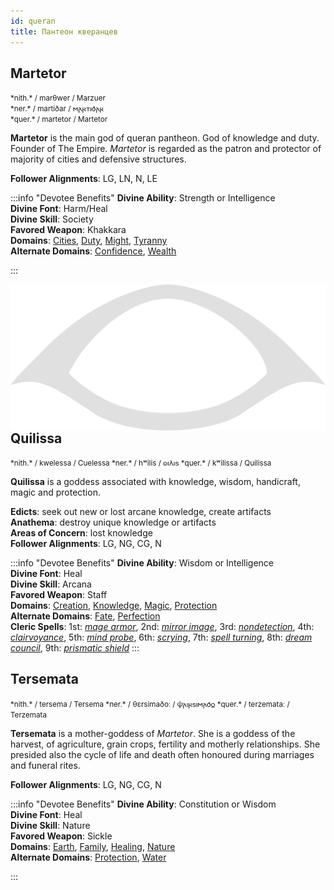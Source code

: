 ```yaml
---
id: queran
title: Пантеон кверанцев
---
```


## Martetor

<small>
*nith.*  / marθwer / Marzuer<br/>
*ner.*  / martiðar / 𐌼𐌰𐍂𐍄𐌹𐌳𐌰𐍂<br/>  
*quer.*  / martetor / Martetor
</small>

**Martetor** is the main god of queran pantheon. God of knowledge and duty. Founder of The Empire. *Martetor* is regarded as the patron and protector of majority of cities and defensive structures.

**Follower Alignments**: LG, LN, N, LE  

:::info "Devotee Benefits"
**Divine Ability**: Strength or Intelligence  
**Divine Font**: Harm/Heal  
**Divine Skill**: Society  
**Favored Weapon**: Khakkara  
**Domains**: [Cities](https://2e.aonprd.com/Domains.aspx?ID=3), [Duty](https://2e.aonprd.com/Domains.aspx?ID=45), [Might](https://2e.aonprd.com/Domains.aspx?ID=20), [Tyranny](https://2e.aonprd.com/Domains.aspx?ID=33)  
**Alternate Domains**: [Confidence](https://2e.aonprd.com/Domains.aspx?ID=4), [Wealth](https://2e.aonprd.com/Domains.aspx?ID=36)
<!-- **Cleric Spells**: 1st: [*mage armor*](https://2e.aonprd.com/Spells.aspx?ID=176), 2nd: [*mirror image*](https://2e.aonprd.com/Spells.aspx?ID=197), 3rd: [*nondetection*](https://2e.aonprd.com/Spells.aspx?ID=209), 4th: [*clairvoyance*](https://2e.aonprd.com/Spells.aspx?ID=40), 5th: [*mind probe*](https://2e.aonprd.com/Spells.aspx?ID=193), 6th: [*scrying*](https://2e.aonprd.com/Spells.aspx?ID=268), 7th: [*spell turning*](https://2e.aonprd.com/Spells.aspx?ID=297), 8th: [*dream council*](https://2e.aonprd.com/Spells.aspx?ID=89), 9th: [*prismatic shield*](https://2e.aonprd.com/Spells.aspx?ID=838) -->
:::

<img alt="Quilissa symbol" src="/img/gods/quilissa.svg" align="right" class="god-img"/>

## Quilissa

<small>
*nith.*  / kwelessa / Cuelessa  
*ner.*  / hʷilis / 𐍈𐌹𐌻𐌹𐍃  
*quer.*  / kʷilissa / Quilissa  
</small>

**Quilissa** is a goddess associated with knowledge, wisdom, handicraft, magic and protection.

**Edicts**: seek out new or lost arcane knowledge, create artifacts  
**Anathema**: destroy unique knowledge or artifacts  
**Areas of Concern**: lost knowledge  
**Follower Alignments**: LG, NG, CG, N  

:::info "Devotee Benefits"
**Divine Ability**: Wisdom or Intelligence  
**Divine Font**: Heal  
**Divine Skill**: Arcana  
**Favored Weapon**: Staff  
**Domains**: [Creation](https://2e.aonprd.com/Domains.aspx?ID=5), [Knowledge](https://2e.aonprd.com/Domains.aspx?ID=17), [Magic](https://2e.aonprd.com/Domains.aspx?ID=19), [Protection](https://2e.aonprd.com/Domains.aspx?ID=27)  
**Alternate Domains**: [Fate](https://2e.aonprd.com/Domains.aspx?ID=12), [Perfection](https://2e.aonprd.com/Domains.aspx?ID=26)  
**Cleric Spells**: 1st: [*mage armor*](https://2e.aonprd.com/Spells.aspx?ID=176), 2nd: [*mirror image*](https://2e.aonprd.com/Spells.aspx?ID=197), 3rd: [*nondetection*](https://2e.aonprd.com/Spells.aspx?ID=209), 4th: [*clairvoyance*](https://2e.aonprd.com/Spells.aspx?ID=40), 5th: [*mind probe*](https://2e.aonprd.com/Spells.aspx?ID=193), 6th: [*scrying*](https://2e.aonprd.com/Spells.aspx?ID=268), 7th: [*spell turning*](https://2e.aonprd.com/Spells.aspx?ID=297), 8th: [*dream council*](https://2e.aonprd.com/Spells.aspx?ID=89), 9th: [*prismatic shield*](https://2e.aonprd.com/Spells.aspx?ID=838)
:::

## Tersemata

<small>
*nith.*  / tersema / Tersema  
*ner.*  / θɛrsimaðoː / 𐌸𐌰𐌹𐍂𐍃𐌹𐌼𐌰𐌳𐍉  
*quer.*  / terzemataː / Terzemata
</small>

**Tersemata** is a mother-goddess of *Martetor*. She is a goddess of the harvest, of agriculture, grain crops, fertility and motherly relationships. She presided also the cycle of life and death often honoured during marriages and funeral rites.

**Follower Alignments**: LG, NG, CG, N  

:::info "Devotee Benefits"
**Divine Ability**: Constitution or Wisdom  
**Divine Font**: Heal  
**Divine Skill**: Nature  
**Favored Weapon**: Sickle  
**Domains**: [Earth](https://2e.aonprd.com/Domains.aspx?ID=10), [Family](https://2e.aonprd.com/Domains.aspx?ID=11), [Healing](https://2e.aonprd.com/Domains.aspx?ID=15), [Nature](https://2e.aonprd.com/Domains.aspx?ID=22)  
**Alternate Domains**: [Protection](https://2e.aonprd.com/Domains.aspx?ID=27), [Water](https://2e.aonprd.com/Domains.aspx?ID=35)  
<!-- **Cleric Spells**: 1st: [*mage armor*](https://2e.aonprd.com/Spells.aspx?ID=176), 2nd: [*mirror image*](https://2e.aonprd.com/Spells.aspx?ID=197), 3rd: [*nondetection*](https://2e.aonprd.com/Spells.aspx?ID=209), 4th: [*clairvoyance*](https://2e.aonprd.com/Spells.aspx?ID=40), 5th: [*mind probe*](https://2e.aonprd.com/Spells.aspx?ID=193), 6th: [*scrying*](https://2e.aonprd.com/Spells.aspx?ID=268), 7th: [*spell turning*](https://2e.aonprd.com/Spells.aspx?ID=297), 8th: [*dream council*](https://2e.aonprd.com/Spells.aspx?ID=89), 9th: [*prismatic shield*](https://2e.aonprd.com/Spells.aspx?ID=838) -->
:::
